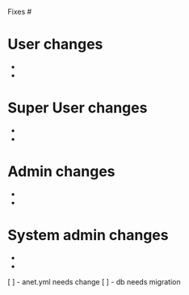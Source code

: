 Fixes #

# User changes #
-
-

# Super User changes #
-
-

# Admin changes #
-
-

# System admin changes #
-
-

[ ] - anet.yml needs change
[ ] - db needs migration
